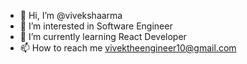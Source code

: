 - 👋 Hi, I’m @vivekshaarma
- 👀 I’m interested in Software Engineer
- 🌱 I’m currently learning React Developer
- 📫 How to reach me vivektheengineer10@gmail.com

<!---
vivekshaarma/vivekshaarma is a ✨ unique ✨ repository because its `README.md` (this file) appears on your GitHub profile.
You can click the Preview link to take a look at your changes.
--->
